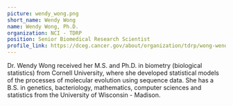 ```yaml
---
picture: wendy_wong.png
short_name: Wendy Wong
name: Wendy Wong, Ph.D.
organization: NCI - TDRP
position: Senior Biomedical Research Scientist
profile_link: https://dceg.cancer.gov/about/organization/tdrp/wong-wendy
---
```


Dr. Wendy Wong received her M.S. and Ph.D. in biometry (biological statistics) from Cornell University, where she developed statistical models of the processes of molecular evolution using sequence data. She has a B.S. in genetics, bacteriology, mathematics, computer sciences and statistics from the University of Wisconsin - Madison.
